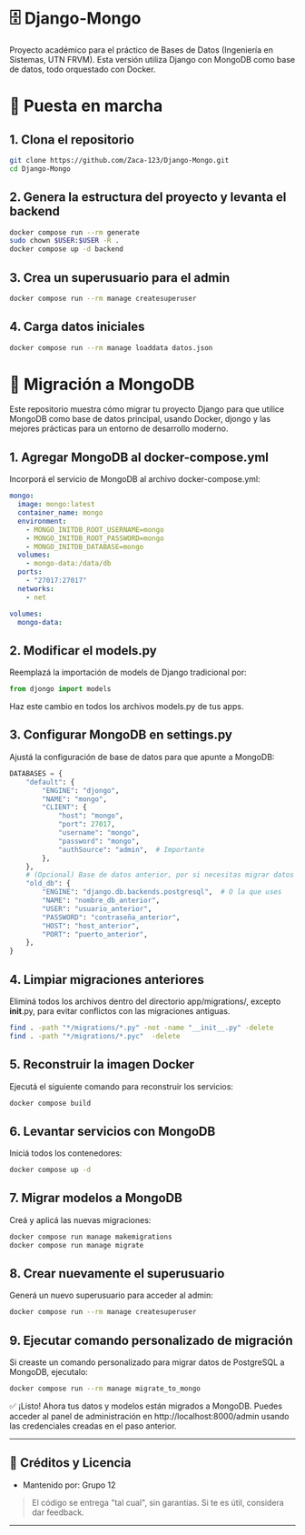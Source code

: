 # 🗄️ Django-Mongo
Proyecto académico para el práctico de Bases de Datos (Ingeniería en Sistemas, UTN FRVM).
Esta versión utiliza Django con MongoDB como base de datos, todo orquestado con Docker.

# 🚀 Puesta en marcha 

## 1. Clona el repositorio
````bash
git clone https://github.com/Zaca-123/Django-Mongo.git
cd Django-Mongo
````
## 2. Genera la estructura del proyecto y levanta el backend
````bash
docker compose run --rm generate
sudo chown $USER:$USER -R .
docker compose up -d backend
````
## 3. Crea un superusuario para el admin
````bash
docker compose run --rm manage createsuperuser
````
## 4. Carga datos iniciales
````bash
docker compose run --rm manage loaddata datos.json
````
# 🔄 Migración a MongoDB 
Este repositorio muestra cómo migrar tu proyecto Django para que utilice MongoDB como base de datos principal, usando Docker, djongo y las mejores prácticas para un entorno de desarrollo moderno.

## 1. Agregar MongoDB al docker-compose.yml
Incorporá el servicio de MongoDB al archivo docker-compose.yml:

````YAML
mongo:
  image: mongo:latest
  container_name: mongo
  environment:
    - MONGO_INITDB_ROOT_USERNAME=mongo
    - MONGO_INITDB_ROOT_PASSWORD=mongo
    - MONGO_INITDB_DATABASE=mongo
  volumes:
    - mongo-data:/data/db
  ports:
    - "27017:27017"
  networks:
    - net

volumes:
  mongo-data:
````
## 2. Modificar el models.py
Reemplazá la importación de models de Django tradicional por:

````Python
from djongo import models
````
Haz este cambio en todos los archivos models.py de tus apps.

## 3.  Configurar MongoDB en settings.py
Ajustá la configuración de base de datos para que apunte a MongoDB:

````Python
DATABASES = {
    "default": {
        "ENGINE": "djongo",
        "NAME": "mongo",
        "CLIENT": {
            "host": "mongo",
            "port": 27017,
            "username": "mongo",
            "password": "mongo",
            "authSource": "admin",  # Importante
        },
    },
    # (Opcional) Base de datos anterior, por si necesitas migrar datos
    "old_db": {
        "ENGINE": "django.db.backends.postgresql",  # O la que uses
        "NAME": "nombre_db_anterior",
        "USER": "usuario_anterior",
        "PASSWORD": "contraseña_anterior",
        "HOST": "host_anterior",
        "PORT": "puerto_anterior",
    },
}
````
## 4. Limpiar migraciones anteriores
Eliminá todos los archivos dentro del directorio app/migrations/, excepto __init__.py, para evitar conflictos con las migraciones antiguas.

````bash
find . -path "*/migrations/*.py" -not -name "__init__.py" -delete
find . -path "*/migrations/*.pyc"  -delete
````
## 5. Reconstruir la imagen Docker
Ejecutá el siguiente comando para reconstruir los servicios:
````bash
docker compose build
````
## 6. Levantar servicios con MongoDB
Iniciá todos los contenedores:
````bash
docker compose up -d
````
## 7. Migrar modelos a MongoDB
Creá y aplicá las nuevas migraciones:
````bash
docker compose run manage makemigrations
docker compose run manage migrate
````
## 8. Crear nuevamente el superusuario
Generá un nuevo superusuario para acceder al admin:
````bash
docker compose run --rm manage createsuperuser
````
## 9. Ejecutar comando personalizado de migración
Si creaste un comando personalizado para migrar datos de PostgreSQL a MongoDB, ejecutalo:
````bash
docker compose run --rm manage migrate_to_mongo
````

✅ ¡Listo! Ahora tus datos y modelos están migrados a MongoDB. Puedes acceder al panel de administración en http://localhost:8000/admin usando las credenciales creadas en el paso anterior.

---
## 🤝 Créditos y Licencia

- Mantenido por: Grupo 12

> El código se entrega "tal cual", sin garantías. Si te es útil, considera dar feedback.

---
